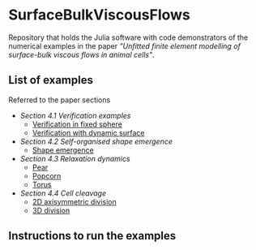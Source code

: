# SurfaceBulkViscousFlows

Repository that holds the Julia software with code demonstrators of the numerical examples in the paper _"Unfitted finite element modelling of surface-bulk viscous flows in animal cells"_.

## List of examples

Referred to the paper sections

- _Section 4.1 Verification examples_
  - [Verification in fixed sphere](examples/Verification/VerificationInFixedSphere.jl)
  - [Verification with dynamic surface](examples/Verification/VerificationWithDynamicSurface.jl)
- _Section 4.2 Self-organised shape emergence_
  - [Shape emergence](examples/ShapeEmergence/ShapeEmergence.jl)
- _Section 4.3 Relaxation dynamics_
  - [Pear](examples/RelaxationDynamics/Pear.jl)
  - [Popcorn](examples/RelaxationDynamics/Popcorn.jl)
  - [Torus](examples/RelaxationDynamics/Torus.jl)
- _Section 4.4 Cell cleavage_
  - [2D axisymmetric division](examples/CellCleavage/2DAxisymmetricCleavage.jl)
  - [3D division](examples/CellCleavage/3DCleavage.jl)

## Instructions to run the examples
